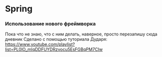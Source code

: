 # Spring

### Использование нового фреймворка
Пока что не знаю, что с ним делать, наверное, просто перезапишу сюда дневник
Сделано с помощью туториала Дударя: https://www.youtube.com/playlist?list=PL0lO_mIqDDFUYDRzvocu5EsFGBqPM7CIw